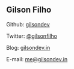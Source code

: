 ## Gilson Filho

Github: [gilsondev](http://github.com/gilsondev)

Twitter: [@gilsonfilho](http://twitter.com/gilsonfilho)

Blog: [gilsondev.in](http://gilsondev.in)

E-mail: me@gilsondev.in
